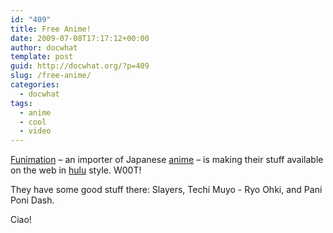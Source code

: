 ```yaml
---
id: "409"
title: Free Anime!
date: 2009-07-08T17:17:12+00:00
author: docwhat
template: post
guid: http://docwhat.org/?p=409
slug: /free-anime/
categories:
  - docwhat
tags:
  - anime
  - cool
  - video
---
```


<a href="http://funimation.com/video/">Funimation</a> – an importer of
Japanese <a href="http://en.wikipedia.org/wiki/Anime">anime</a> – is making
their stuff available on the web in <a href="http://hulu.com/">hulu</a> style.
W00T!

They have some good stuff there: Slayers, Techi Muyo - Ryo Ohki, and Pani Poni
Dash.

Ciao!
